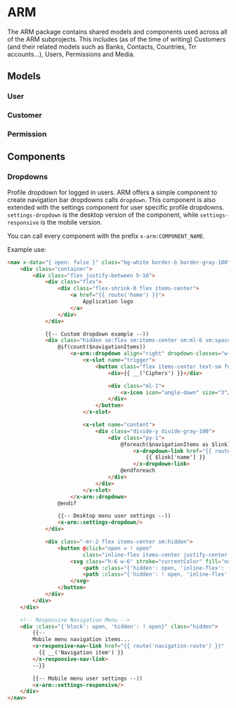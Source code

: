 # ARM

The ARM package contains shared models and components used across all of the ARM subprojects. This includes (as of the time of writing) Customers (and their related models such as Banks, Contacts, Countries, Trr accounts...), Users, Permissions and Media.

## Models

### User

### Customer

### Permission


## Components

### Dropdowns

Profile dropdown for logged in users.
ARM offers a simple component to create navigation bar dropdowns calls `dropdown`.
This component is also extended with the settings component for user specific profile dropdowns.
`settings-dropdown` is the desktop version of the component, while `settings-responsive` is the mobile version.

You can call every component with the prefix `x-arm:COMPONENT_NAME`.

Example use:

```html
<nav x-data="{ open: false }" class="bg-white border-b border-gray-100">
    <div class="container">
        <div class="flex justify-between h-16">
            <div class="flex">
                <div class="flex-shrink-0 flex items-center">
                    <a href="{{ route('home') }}">
                        Application logo
                    </a>
                </div>
            </div>

            {{-- Custom dropdown example --))
            <div class="hidden sm:flex sm:items-center sm:ml-6 sm:space-x-4">
                @if(count($navigationItems))
                    <x-arm::dropdown align="right" dropdown-classes="w-48">
                        <x-slot name="trigger">
                            <button class="flex items-center text-sm font-medium text-gray-500 hover:text-gray-700 hover:border-gray-300 focus:outline-none focus:text-gray-700 focus:border-gray-300 transition duration-150 ease-in-out">
                                <div>{{ __('Ciphers') }}</div>

                                <div class="ml-1">
                                    <x-icon icon="angle-down" size="3"/>
                                </div>
                            </button>
                        </x-slot>

                        <x-slot name="content">
                            <div class="divide-y divide-gray-100">
                                <div class="py-1">
                                    @foreach($navigationItems as $link)
                                        <x-dropdown-link href="{{ route($link['route']) }}">
                                            {{ $link['name'] }}
                                        </x-dropdown-link>
                                    @endforeach
                                </div>
                            </div>
                        </x-slot>
                    </x-arm::dropdown>
                @endif

                {{-- Desktop menu user settings --))
                <x-arm::settings-dropdown/>
            </div>

            <div class="-mr-2 flex items-center sm:hidden">
                <button @click="open = ! open"
                        class="inline-flex items-center justify-center p-2 rounded-md text-gray-400 hover:text-gray-500 hover:bg-gray-100 focus:outline-none focus:bg-gray-100 focus:text-gray-500 transition duration-150 ease-in-out">
                    <svg class="h-6 w-6" stroke="currentColor" fill="none" viewBox="0 0 24 24">
                        <path :class="{'hidden': open, 'inline-flex': ! open }" class="inline-flex" stroke-linecap="round" stroke-linejoin="round" stroke-width="2" d="M4 6h16M4 12h16M4 18h16"/>
                        <path :class="{'hidden': ! open, 'inline-flex': open }" class="hidden" stroke-linecap="round" stroke-linejoin="round" stroke-width="2" d="M6 18L18 6M6 6l12 12"/>
                    </svg>
                </button>
            </div>
        </div>
    </div>

    <!-- Responsive Navigation Menu -->
    <div :class="{'block': open, 'hidden': ! open}" class="hidden">
        {{--
        Mobile menu navigation items...
        <x-responsive-nav-link href="{{ route('navigation-route') }}" :active="Route::currentRouteNamed('navigation-route.*')">
          {{ __('Navigation item') }}
        </x-responsive-nav-link>
        --}}

        {{-- Mobile menu user settings --))
        <x-arm::settings-responsive/>
    </div>
</nav>
```